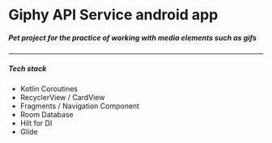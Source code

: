 # Giphy API Service android app
##### Pet project for the practice of working with media elements such as gifs

---
##### Tech stack

- Kotlin Coroutines
- RecyclerView / CardView
- Fragments / Navigation Component
- Room Database
- Hilt for DI
- Glide 
